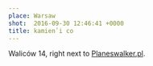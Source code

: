 ```yaml
---
place: Warsaw
shot:  2016-09-30 12:46:41 +0000
title: 𝚔𝚊𝚖𝚒𝚎𝚗̾ 𝚒 𝚌𝚘
---
```


Waliców 14, right next to [Planeswalker.pl](https://planeswalker.pl/).
